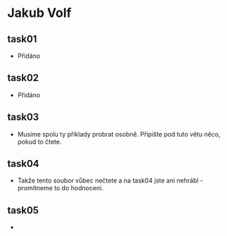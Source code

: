 # Jakub Volf

## task01
 - Přidáno

## task02
 - Přidáno

## task03
 - Musíme spolu ty příklady probrat osobně. Připište pod tuto větu něco, pokud to čtete.

## task04
 - Takže tento soubor vůbec nečtete a na task04 jste ani nehrábl - promítneme to do hodnocení.
 
## task05
-
